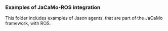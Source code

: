 ### Examples of JaCaMo-ROS integration

This folder includes examples of Jason agents, that are part of the JaCaMo framework, with ROS. 
